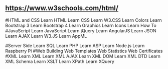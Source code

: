 ## https://www.w3schools.com/html/
#HTML and CSS
Learn HTML
Learn CSS
Learn W3.CSS
Learn Colors
Learn Bootstrap 3
Learn Bootstrap 4
Learn Graphics
Learn Icons
Learn How To
#JavaScript
Learn JavaScript
Learn jQuery
Learn AngularJS
Learn JSON
Learn AJAX
Learn W3.JS
Learn AppML


#Server Side
Learn SQL
Learn PHP
Learn ASP
Learn Node.js
Learn Raspberry Pi
#Web Building
Web Templates
Web Statistics
Web Certificates
#XML
Learn XML
Learn XML AJAX
Learn XML DOM
Learn XML DTD
Learn XML Schema
Learn XSLT
Learn XPath
Learn XQuery
